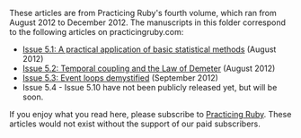 These articles are from Practicing Ruby's fourth volume, which ran from
August 2012 to December 2012. The manuscripts in this folder correspond to the
following articles on practicingruby.com:

* [Issue 5.1: A practical application of basic statistical methods](https://practicingruby.com/articles/intro-to-basic-statistical-methods) (August 2012)
* [Issue 5.2: Temporal coupling and the Law of Demeter](https://practicingruby.com/articles/temporal-coupling-and-the-law-of-demeter) (August 2012)
* [Issue 5.3: Event loops demystified](https://practicingruby.com/articles/event-loops-demystified) (September 2012)
* Issue 5.4 - Issue 5.10 have not been publicly released yet, but will be soon.

If you enjoy what you read here, please subscribe to [Practicing Ruby](http://practicingruby.com). These articles would not exist without the support of our paid subscribers.
